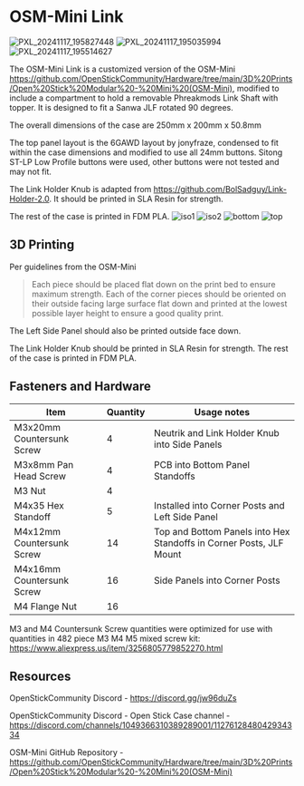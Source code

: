 # OSM-Mini Link
![PXL_20241117_195827448](https://github.com/user-attachments/assets/e4bf787a-2b98-40dc-89e7-3b37c435b14b)
![PXL_20241117_195035994](https://github.com/user-attachments/assets/18b96109-616d-44fc-b3a4-a61a67ca3e0c)
![PXL_20241117_195514627](https://github.com/user-attachments/assets/24d88fdc-897a-4eda-9c39-0d3ca370ce4d)


The OSM-Mini Link is a customized version of the OSM-Mini https://github.com/OpenStickCommunity/Hardware/tree/main/3D%20Prints/Open%20Stick%20Modular%20-%20Mini%20(OSM-Mini), modified to include a compartment to hold a removable Phreakmods Link Shaft with topper.
It is designed to fit a Sanwa JLF rotated 90 degrees.

The overall dimensions of the case are 250mm x 200mm x 50.8mm

The top panel layout is the 6GAWD layout by jonyfraze, condensed to fit within the case dimensions and modified to use all 24mm buttons. Sitong ST-LP Low Profile buttons were used, other buttons were not tested and may not fit.


The Link Holder Knub is adapted from https://github.com/BolSadguy/Link-Holder-2.0. It should be printed in SLA Resin for strength.

The rest of the case is printed in FDM PLA.
![iso1](https://github.com/user-attachments/assets/bad42aa0-6ed8-49de-9591-b7de43bdacca)
![iso2](https://github.com/user-attachments/assets/01430454-1de0-4dbe-b659-689fd81c8fc6)
![bottom](https://github.com/user-attachments/assets/45ea61e2-1269-4878-8ea0-0a7c28904065)
![top](https://github.com/user-attachments/assets/95d96ff6-3a3e-4acd-9539-5c857a3a7f9e)


## 3D Printing
Per guidelines from the OSM-Mini
>Each piece should be placed flat down on the print bed to ensure maximum strength.
>Each of the corner pieces should be oriented on their outside facing large surface flat down and printed at the lowest possible layer height to ensure a good quality print.

The Left Side Panel should also be printed outside face down.

The Link Holder Knub should be printed in SLA Resin for strength.
The rest of the case is printed in FDM PLA. 

## Fasteners and Hardware
| Item | Quantity | Usage notes |
| --- | --- | ---
| M3x20mm Countersunk Screw | 4 | Neutrik and Link Holder Knub into Side Panels
| M3x8mm Pan Head Screw | 4 | PCB into Bottom Panel Standoffs
| M3 Nut | 4 | 
| M4x35 Hex Standoff | 5 | Installed into Corner Posts and Left Side Panel
| M4x12mm Countersunk Screw | 14 | Top and Bottom Panels into Hex Standoffs in Corner Posts, JLF Mount
| M4x16mm Countersunk Screw | 16 | Side Panels into Corner Posts
| M4 Flange Nut | 16 | 

M3 and M4 Countersunk Screw quantities were optimized for use with quantities in 482 piece M3 M4 M5 mixed screw kit: https://www.aliexpress.us/item/3256805779852270.html


## Resources

OpenStickCommunity Discord - https://discord.gg/jw96duZs

OpenStickCommunity Discord - Open Stick Case channel - https://discord.com/channels/1049366310389289001/1127612848042934334

OSM-Mini GitHub Repository - https://github.com/OpenStickCommunity/Hardware/tree/main/3D%20Prints/Open%20Stick%20Modular%20-%20Mini%20(OSM-Mini)

